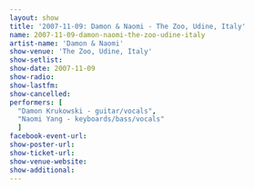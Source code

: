 ```yaml
---
layout: show
title: '2007-11-09: Damon & Naomi - The Zoo, Udine, Italy'
name: 2007-11-09-damon-naomi-the-zoo-udine-italy
artist-name: 'Damon & Naomi'
show-venue: 'The Zoo, Udine, Italy'
show-setlist: 
show-date: 2007-11-09
show-radio: 
show-lastfm: 
show-cancelled: 
performers: [
  "Damon Krukowski - guitar/vocals",
  "Naomi Yang - keyboards/bass/vocals"
  ]
facebook-event-url: 
show-poster-url: 
show-ticket-url: 
show-venue-website: 
show-additional: 
---
```


